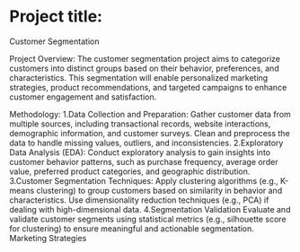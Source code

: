 # Project title:
Customer Segmentation

Project Overview:
The customer segmentation project aims to categorize customers into distinct groups based on their behavior, preferences, and characteristics. This segmentation will enable personalized marketing strategies, product recommendations, and targeted campaigns to enhance customer engagement and satisfaction.

Methodology:
1.Data Collection and Preparation:
Gather customer data from multiple sources, including transactional records, website interactions, demographic information, and customer surveys.
Clean and preprocess the data to handle missing values, outliers, and inconsistencies.
2.Exploratory Data Analysis (EDA):
Conduct exploratory analysis to gain insights into customer behavior patterns, such as purchase frequency, average order value, preferred product categories, and geographic distribution.
3.Customer Segmentation Techniques:
Apply clustering algorithms (e.g., K-means clustering) to group customers based on similarity in behavior and characteristics.
Use dimensionality reduction techniques (e.g., PCA) if dealing with high-dimensional data.
4.Segmentation Validation
Evaluate and validate customer segments using statistical metrics (e.g., silhouette score for clustering) to ensure meaningful and actionable segmentation.
Marketing Strategies
